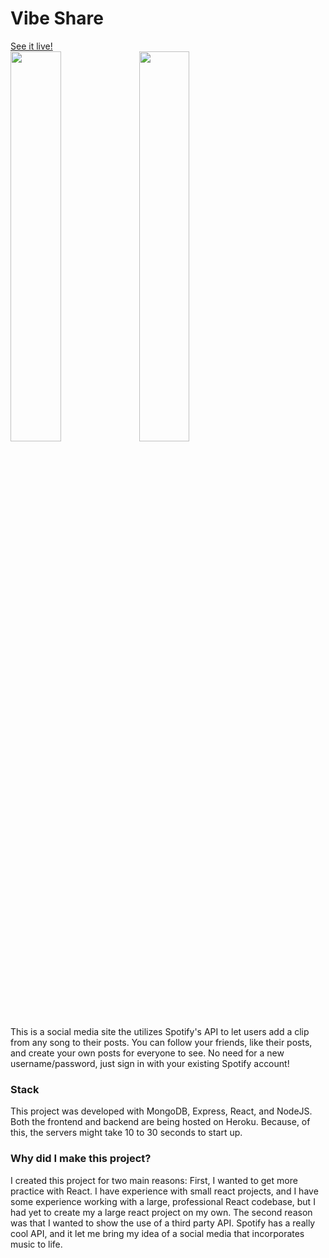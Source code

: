 <h1> Vibe Share </h1>
<a href="https://vibe-share.herokuapp.com/">See it live!</a>

<div display="flex">
<img width="40%" src="https://raw.github.com/ColeDPatton/Vibe-share/master/public/readmeImages/homepageImage.png" />
<img width="40%" src="https://raw.github.com/ColeDPatton/Vibe-share/master/public/readmeImages/profilePicImage.png" />
</div

This is a social media site the utilizes Spotify's API to let users add a clip from any song to their posts. You can follow your friends, like their posts, and create your own posts for everyone to see. No need for a new username/password, just sign in with your existing Spotify account!

<h3> Stack </h3> 
  
This project was developed with MongoDB, Express, React, and NodeJS.
Both the frontend and backend are being hosted on Heroku. Because, of this, the servers might take 10 to 30 seconds to start up.

<h3> Why did I make this project? </h3> 
  
I created this project for two main reasons: First, I wanted to get more practice with React. I have experience with small react projects, and I have some experience working with a large, professional React codebase, but I had yet to create my a large react project on my own. The second reason was that I wanted to show the use of a third party API. Spotify has a really cool API, and it let me bring my idea of a social media that incorporates music to life.
